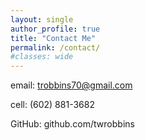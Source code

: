 ```yaml
---
layout: single
author_profile: true
title: "Contact Me"
permalink: /contact/
#classes: wide
---
```


email: trobbins70@gmail.com

cell: (602) 881-3682

GitHub: github.com/twrobbins

